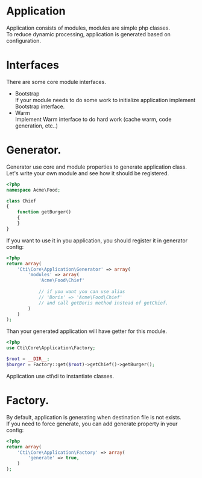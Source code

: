 # Application
Application consists of modules, modules are simple php classes.  
To reduce dynamic processing, application is generated based on configuration.

# Interfaces
There are some core module interfaces.  
- Bootstrap  
If your module needs to do some work to initialize application implement Bootstrap interface.  
- Warm  
Implement Warm interface to do hard work (cache warm, code generation, etc..)

# Generator.
Generator use core and module properties to generate application class.  
Let's write your own module and see how it should be registered. 

```php
<?php
namespace Acme\Food;

class Chief
{
    function getBurger()
    {
    }
}
```

If you want to use it in you application, you should register it in generator config:

```php
<?php
return array(
    'Cti\Core\Application\Generator' => array(
        'modules' => array(
            'Acme\Food\Chief'
            
            // if you want you can use alias
            // 'Boris' => 'Acme\Food\Chief'
            // and call getBoris method instead of getChief.
        )
    )
);
```

Than your generated application will have getter for this module.  

```php
<?php
use Cti\Core\Application\Factory;

$root = __DIR__;
$burger = Factory::get($root)->getChief()->getBurger();
```

Application use cti\di to instantiate classes.


# Factory.
By default, application is generating when destination file is not exists.  
If you need to force generate, you can add generate property in your config:

```php
<?php
return array(
    'Cti\Core\Application\Factory' => array(
        'generate' => true,
    )
);
```
